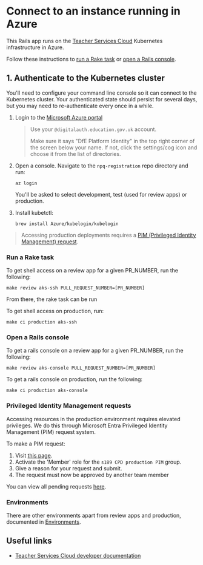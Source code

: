 # Connect to an instance running in Azure

This Rails app runs on the
[Teacher Services Cloud](https://github.com/DFE-Digital/teacher-services-cloud)
Kubernetes infrastructure in Azure.

Follow these instructions to [run a Rake task](#run-a-rake-task) or
[open a Rails console](#open-a-rails-console).

## 1. Authenticate to the Kubernetes cluster

You'll need to configure your command line console so it can connect to the
Kubernetes cluster. Your authenticated state should persist for several days,
but you may need to re-authenticate every once in a while.

1. Login to the [Microsoft Azure portal](https://portal.azure.com)

   > Use your `@digitalauth.education.gov.uk` account.
   >
   > Make sure it says "DfE Platform Identity" in the top right corner of the
   > screen below your name. If not, click the settings/cog icon and choose it
   > from the list of directories.

2. Open a console. Navigate to the `npq-registration` repo
   directory and run:

   ```shell
   az login
   ```

   You'll be asked to select development, test (used for review apps) or production.

3. Install kubetctl:

   ```shell
   brew install Azure/kubelogin/kubelogin
   ```

> Accessing production deployments requires a
> [PIM (Privileged Identity Management) request](#privileged-identity-management-requests).

### Run a Rake task

To get shell access on a review app for a given PR_NUMBER, run the following:

```shell
make review aks-ssh PULL_REQUEST_NUMBER=[PR_NUMBER]
```
From there, the rake task can be run

To get shell access on production, run:

```shell
make ci production aks-ssh
```

### Open a Rails console

To get a rails console on a review app for a given PR_NUMBER, run the following:

```shell
make review aks-console PULL_REQUEST_NUMBER=[PR_NUMBER]
```

To get a rails console on production, run the following:

```shell
make ci production aks-console
```

### Privileged Identity Management requests

Accessing resources in the production environment requires elevated privileges.
We do this through Microsoft Entra Privileged Identity Management (PIM) request system.

To make a PIM request:

1. Visit
   [this page](https://portal.azure.com/#view/Microsoft_Azure_PIMCommon/ActivationMenuBlade/~/aadgroup).
2. Activate the 'Member' role for the `s189 CPD production PIM` group.
3. Give a reason for your request and submit.
4. The request must now be approved by another team member

You can view all pending requests
[here](https://portal.azure.com/#view/Microsoft_Azure_PIMCommon/ApproveRequestMenuBlade/~/aadmigratedroles).


### Environments

There are other environments apart from review apps and production, documented in [Environments](environments.md).

## Useful links

- [Teacher Services Cloud developer documentation](https://github.com/DFE-Digital/teacher-services-cloud/blob/main/documentation/developer-onboarding.md)
